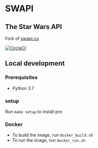 # SWAPI

## The Star Wars API

Fork of [swapi.co](https://swapi.co)

[![CircleCI](https://circleci.com/gh/erlendr/swapi.svg?style=svg)](https://circleci.com/gh/erlendr/swapi)

## Local development

### Prerequisites

- Python 3.7

### setup

Run `make setup` to install pre

### Docker

- To build the image, run `docker_build.sh`
- To run the image, run `docker_run.sh`